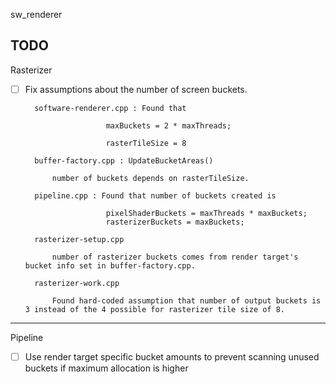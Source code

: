 sw_renderer

TODO
-------------------------------------------------------------------
Rasterizer

- [ ] Fix assumptions about the number of screen buckets.

        software-renderer.cpp : Found that

                        maxBuckets = 2 * maxThreads;

                        rasterTileSize = 8

        buffer-factory.cpp : UpdateBucketAreas()

            number of buckets depends on rasterTileSize.

        pipeline.cpp : Found that number of buckets created is 

                        pixelShaderBuckets = maxThreads * maxBuckets;
                        rasterizerBuckets = maxBuckets;

        rasterizer-setup.cpp

            number of rasterizer buckets comes from render target's bucket info set in buffer-factory.cpp.

        rasterizer-work.cpp

            Found hard-coded assumption that number of output buckets is 3 instead of the 4 possible for rasterizer tile size of 8.

------------------------------------------------------------------
Pipeline

- [ ] Use render target specific bucket amounts to prevent scanning unused buckets if maximum allocation is higher




